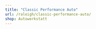 ```yaml
---
title: "Classic Performance Auto"
url: /raleigh/classic-performance-auto/
shop: Autowerkstatt
---
```

